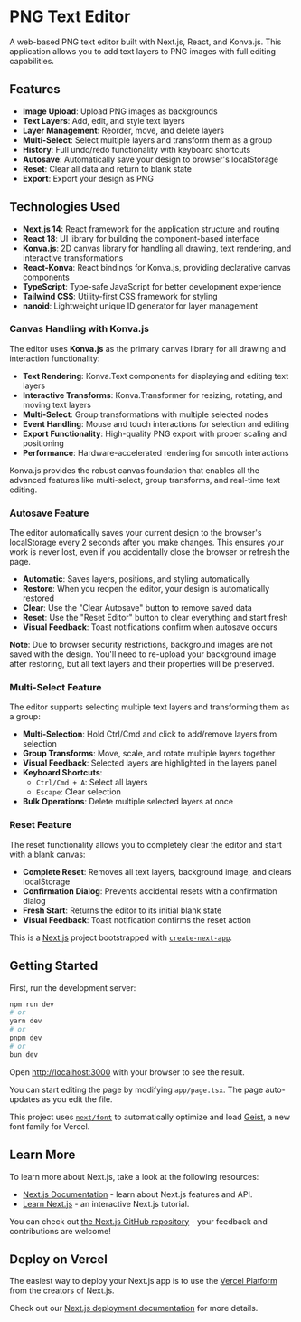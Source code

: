 # PNG Text Editor

A web-based PNG text editor built with Next.js, React, and Konva.js. This application allows you to add text layers to PNG images with full editing capabilities.

## Features

- **Image Upload**: Upload PNG images as backgrounds
- **Text Layers**: Add, edit, and style text layers
- **Layer Management**: Reorder, move, and delete layers
- **Multi-Select**: Select multiple layers and transform them as a group
- **History**: Full undo/redo functionality with keyboard shortcuts
- **Autosave**: Automatically save your design to browser's localStorage
- **Reset**: Clear all data and return to blank state
- **Export**: Export your design as PNG

## Technologies Used

- **Next.js 14**: React framework for the application structure and routing
- **React 18**: UI library for building the component-based interface
- **Konva.js**: 2D canvas library for handling all drawing, text rendering, and interactive transformations
- **React-Konva**: React bindings for Konva.js, providing declarative canvas components
- **TypeScript**: Type-safe JavaScript for better development experience
- **Tailwind CSS**: Utility-first CSS framework for styling
- **nanoid**: Lightweight unique ID generator for layer management

### Canvas Handling with Konva.js

The editor uses **Konva.js** as the primary canvas library for all drawing and interaction functionality:

- **Text Rendering**: Konva.Text components for displaying and editing text layers
- **Interactive Transforms**: Konva.Transformer for resizing, rotating, and moving text layers
- **Multi-Select**: Group transformations with multiple selected nodes
- **Event Handling**: Mouse and touch interactions for selection and editing
- **Export Functionality**: High-quality PNG export with proper scaling and positioning
- **Performance**: Hardware-accelerated rendering for smooth interactions

Konva.js provides the robust canvas foundation that enables all the advanced features like multi-select, group transforms, and real-time text editing.

### Autosave Feature

The editor automatically saves your current design to the browser's localStorage every 2 seconds after you make changes. This ensures your work is never lost, even if you accidentally close the browser or refresh the page.

- **Automatic**: Saves layers, positions, and styling automatically
- **Restore**: When you reopen the editor, your design is automatically restored
- **Clear**: Use the "Clear Autosave" button to remove saved data
- **Reset**: Use the "Reset Editor" button to clear everything and start fresh
- **Visual Feedback**: Toast notifications confirm when autosave occurs

**Note**: Due to browser security restrictions, background images are not saved with the design. You'll need to re-upload your background image after restoring, but all text layers and their properties will be preserved.

### Multi-Select Feature

The editor supports selecting multiple text layers and transforming them as a group:

- **Multi-Selection**: Hold Ctrl/Cmd and click to add/remove layers from selection
- **Group Transforms**: Move, scale, and rotate multiple layers together
- **Visual Feedback**: Selected layers are highlighted in the layers panel
- **Keyboard Shortcuts**: 
  - `Ctrl/Cmd + A`: Select all layers
  - `Escape`: Clear selection
- **Bulk Operations**: Delete multiple selected layers at once

### Reset Feature

The reset functionality allows you to completely clear the editor and start with a blank canvas:

- **Complete Reset**: Removes all text layers, background image, and clears localStorage
- **Confirmation Dialog**: Prevents accidental resets with a confirmation dialog
- **Fresh Start**: Returns the editor to its initial blank state
- **Visual Feedback**: Toast notification confirms the reset action

This is a [Next.js](https://nextjs.org) project bootstrapped with [`create-next-app`](https://nextjs.org/docs/app/api-reference/cli/create-next-app).

## Getting Started

First, run the development server:

```bash
npm run dev
# or
yarn dev
# or
pnpm dev
# or
bun dev
```

Open [http://localhost:3000](http://localhost:3000) with your browser to see the result.

You can start editing the page by modifying `app/page.tsx`. The page auto-updates as you edit the file.

This project uses [`next/font`](https://nextjs.org/docs/app/building-your-application/optimizing/fonts) to automatically optimize and load [Geist](https://vercel.com/font), a new font family for Vercel.

## Learn More

To learn more about Next.js, take a look at the following resources:

- [Next.js Documentation](https://nextjs.org/docs) - learn about Next.js features and API.
- [Learn Next.js](https://nextjs.org/learn) - an interactive Next.js tutorial.

You can check out [the Next.js GitHub repository](https://github.com/vercel/next.js) - your feedback and contributions are welcome!

## Deploy on Vercel

The easiest way to deploy your Next.js app is to use the [Vercel Platform](https://vercel.com/new?utm_medium=default-template&filter=next.js&utm_source=create-next-app&utm_campaign=create-next-app-readme) from the creators of Next.js.

Check out our [Next.js deployment documentation](https://nextjs.org/docs/app/building-your-application/deploying) for more details.
